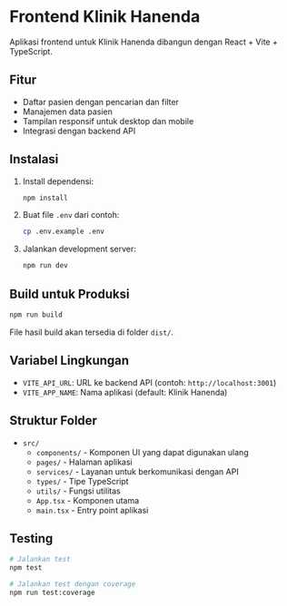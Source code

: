 # Frontend Klinik Hanenda

Aplikasi frontend untuk Klinik Hanenda dibangun dengan React + Vite + TypeScript.

## Fitur
- Daftar pasien dengan pencarian dan filter
- Manajemen data pasien
- Tampilan responsif untuk desktop dan mobile
- Integrasi dengan backend API

## Instalasi

1. Install dependensi:
   ```bash
   npm install
   ```

2. Buat file `.env` dari contoh:
   ```bash
   cp .env.example .env
   ```

3. Jalankan development server:
   ```bash
   npm run dev
   ```

## Build untuk Produksi

```bash
npm run build
```

File hasil build akan tersedia di folder `dist/`.

## Variabel Lingkungan

- `VITE_API_URL`: URL ke backend API (contoh: `http://localhost:3001`)
- `VITE_APP_NAME`: Nama aplikasi (default: Klinik Hanenda)

## Struktur Folder

- `src/`
  - `components/` - Komponen UI yang dapat digunakan ulang
  - `pages/` - Halaman aplikasi
  - `services/` - Layanan untuk berkomunikasi dengan API
  - `types/` - Tipe TypeScript
  - `utils/` - Fungsi utilitas
  - `App.tsx` - Komponen utama
  - `main.tsx` - Entry point aplikasi

## Testing

```bash
# Jalankan test
npm test

# Jalankan test dengan coverage
npm run test:coverage
```
